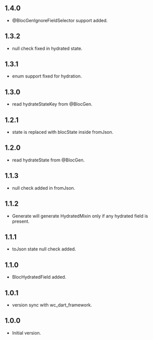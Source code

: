 ## 1.4.0
- @BlocGenIgnoreFieldSelector support added.

## 1.3.2
- null check fixed in hydrated state.

## 1.3.1
- enum support fixed for hydration.

## 1.3.0
- read hydrateStateKey from @BlocGen.

## 1.2.1
- state is replaced with blocState inside fromJson.

## 1.2.0
- read hydrateState from @BlocGen.

## 1.1.3
- null check added in fromJson.

## 1.1.2
- Generate will generate HydratedMixin only if any hydrated field is present.

## 1.1.1
- toJson state null check added.

## 1.1.0
- BlocHydratedField added.

## 1.0.1
- version sync with wc_dart_framework.

## 1.0.0
- Initial version.